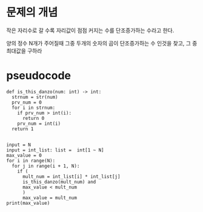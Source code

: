# 문제의 개념

작은 자리수로 갈 수록 자리값이 점점 커지는 수를 단조증가하는 수라고 한다.

양의 정수 N개가 주어질때 그중 두개의 숫자의 곱이 단조증가하는 수 인것을 찾고, 그 중 최대값을 구하라


# pseudocode

```
def is_this_danzo(num: int) -> int:
  strnum = str(num)
  prv_num = 0
  for i in strnum:
    if prv_num > int(i):
      return 0
    prv_num = int(i)
  return 1


input = N
input = int_list: list =  int[1 ~ N]
max_value = 0
for i in range(N):
  for j in range(i + 1, N):
    if (
      mult_num = int_list[i] * int_list[j]
      is_this_danzo(mult_num) and
      max_value < mult_num
      )
      max_value = mult_num
print(max_value)
```